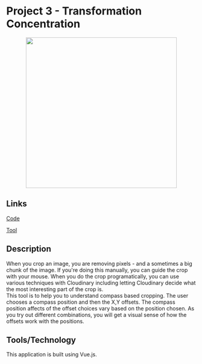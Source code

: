 # Project 3 - Transformation Concentration

<div style="text-align:center;"><img width="400" src="https://res.cloudinary.com/picturecloud7/image/upload/w_400,f_auto,q_auto/capstone/positioning-zoom-2.png" /></div>

## Links

[Code](https://github.com/rebeccapeltz/positioning)
 
[Tool](https://www.beckypeltz.me/positioning/index.html)

## Description
When you crop an image, you are removing pixels - and a sometimes a big chunk of the image.  If you're doing this manually, you can guide the crop with your mouse. When you do the crop programatically, you can use various techniques with Cloudinary including letting Cloudinary decide what the most interesting part of the crop is.  
This tool is to help you to understand compass based cropping.  The user chooses a compass position and then the X,Y offsets.  The compass position affects of the offset choices vary based on the position chosen.  As you try out different combinations, you will get a visual sense of how the offsets work with the positions.

## Tools/Technology 
This application is built using Vue.js.

